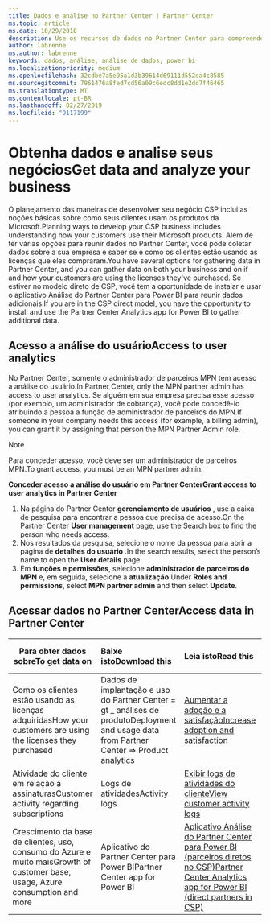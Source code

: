 ```yaml
---
title: Dados e análise no Partner Center | Partner Center
ms.topic: article
ms.date: 10/29/2018
description: Use os recursos de dados no Partner Center para compreender melhor sua empresa.
author: labrenne
ms.author: labrenne
keywords: dados, análise, análise de dados, power bi
ms.localizationpriority: medium
ms.openlocfilehash: 32cdbe7a5e95a1d3b39614d69111d552ea4c8585
ms.sourcegitcommit: 7961476a8fed7cd56a09c6edc8dd1e2dd7f46465
ms.translationtype: MT
ms.contentlocale: pt-BR
ms.lasthandoff: 02/27/2019
ms.locfileid: "9117199"
---
```

# <a name="get-data-and-analyze-your-business"></a><span data-ttu-id="81737-104">Obtenha dados e analise seus negócios</span><span class="sxs-lookup"><span data-stu-id="81737-104">Get data and analyze your business</span></span> 

<span data-ttu-id="81737-105">O planejamento das maneiras de desenvolver seu negócio CSP inclui as noções básicas sobre como seus clientes usam os produtos da Microsoft.</span><span class="sxs-lookup"><span data-stu-id="81737-105">Planning ways to develop your CSP business includes understanding how your customers use their Microsoft products.</span></span> <span data-ttu-id="81737-106">Além de ter várias opções para reunir dados no Partner Center, você pode coletar dados sobre a sua empresa e saber se e como os clientes estão usando as licenças que eles compraram.</span><span class="sxs-lookup"><span data-stu-id="81737-106">You have several options for gathering data in Partner Center, and you can gather data on both your business and on if and how your customers are using the licenses they've purchased.</span></span> <span data-ttu-id="81737-107">Se estiver no modelo direto de CSP, você tem a oportunidade de instalar e usar o aplicativo Análise do Partner Center para Power BI para reunir dados adicionais.</span><span class="sxs-lookup"><span data-stu-id="81737-107">If you are in the CSP direct model, you have the opportunity to install and use the Partner Center Analytics app for Power BI to gather additional data.</span></span>

## <a name="access-to-user-analytics"></a><span data-ttu-id="81737-108">Acesso a análise do usuário</span><span class="sxs-lookup"><span data-stu-id="81737-108">Access to user analytics</span></span>

<span data-ttu-id="81737-109">No Partner Center, somente o administrador de parceiros MPN tem acesso a análise do usuário.</span><span class="sxs-lookup"><span data-stu-id="81737-109">In Partner Center, only the MPN partner admin has access to user analytics.</span></span> <span data-ttu-id="81737-110">Se alguém em sua empresa precisa esse acesso (por exemplo, um administrador de cobrança), você pode concedê-lo atribuindo a pessoa a função de administrador de parceiros do MPN.</span><span class="sxs-lookup"><span data-stu-id="81737-110">If someone in your company needs this access (for example, a billing admin), you can grant it by assigning that person the MPN Partner Admin role.</span></span>

>[!NOTE] 
><span data-ttu-id="81737-111">Para conceder acesso, você deve ser um administrador de parceiros MPN.</span><span class="sxs-lookup"><span data-stu-id="81737-111">To grant access, you must be an MPN partner admin.</span></span>

**<span data-ttu-id="81737-112">Conceder acesso a análise do usuário em Partner Center</span><span class="sxs-lookup"><span data-stu-id="81737-112">Grant access to user analytics in Partner Center</span></span>** 

1.  <span data-ttu-id="81737-113">Na página do Partner Center **gerenciamento de usuários** , use a caixa de pesquisa para encontrar a pessoa que precisa de acesso.</span><span class="sxs-lookup"><span data-stu-id="81737-113">On the Partner Center **User management** page, use the Search box to find the person who needs access.</span></span>
2.  <span data-ttu-id="81737-114">Nos resultados da pesquisa, selecione o nome da pessoa para abrir a página de **detalhes do usuário** .</span><span class="sxs-lookup"><span data-stu-id="81737-114">In the search results, select the person’s name to open the **User details** page.</span></span>
3.  <span data-ttu-id="81737-115">Em **funções e permissões**, selecione **administrador de parceiros do MPN** e, em seguida, selecione a **atualização**.</span><span class="sxs-lookup"><span data-stu-id="81737-115">Under **Roles and permissions**, select **MPN partner admin** and then select **Update**.</span></span>

 
## <a name="access-data-in-partner-center"></a><span data-ttu-id="81737-116">Acessar dados no Partner Center</span><span class="sxs-lookup"><span data-stu-id="81737-116">Access data in Partner Center</span></span>

|**<span data-ttu-id="81737-117">Para obter dados sobre</span><span class="sxs-lookup"><span data-stu-id="81737-117">To get data on</span></span>**   |**<span data-ttu-id="81737-118">Baixe isto</span><span class="sxs-lookup"><span data-stu-id="81737-118">Download this</span></span>**   |**<span data-ttu-id="81737-119">Leia isto</span><span class="sxs-lookup"><span data-stu-id="81737-119">Read this</span></span>**   | **<span data-ttu-id="81737-120">Aplicável a</span><span class="sxs-lookup"><span data-stu-id="81737-120">Applies to</span></span>**    |
|---------------------|:-----------------------|:---------------|:--------------|
|<span data-ttu-id="81737-121">Como os clientes estão usando as licenças adquiridas</span><span class="sxs-lookup"><span data-stu-id="81737-121">How your customers are using the licenses they purchased</span></span>   |<span data-ttu-id="81737-122">Dados de implantação e uso do Partner Center = gt _ análises de produto</span><span class="sxs-lookup"><span data-stu-id="81737-122">Deployment and usage data from Partner Center => Product analytics</span></span>   |[<span data-ttu-id="81737-123">Aumentar a adoção e a satisfação</span><span class="sxs-lookup"><span data-stu-id="81737-123">Increase adoption and satisfaction</span></span>](increasing-adoption-and-satisfaction.md)|<span data-ttu-id="81737-124">Parceiros CSP</span><span class="sxs-lookup"><span data-stu-id="81737-124">CSP partners</span></span>|
|<span data-ttu-id="81737-125">Atividade do cliente em relação a assinaturas</span><span class="sxs-lookup"><span data-stu-id="81737-125">Customer activity regarding subscriptions</span></span>   |<span data-ttu-id="81737-126">Logs de atividades</span><span class="sxs-lookup"><span data-stu-id="81737-126">Activity logs</span></span>   |[<span data-ttu-id="81737-127">Exibir logs de atividades do cliente</span><span class="sxs-lookup"><span data-stu-id="81737-127">View customer activity logs</span></span>](activity-logs.md)|<span data-ttu-id="81737-128">Parceiros CSP</span><span class="sxs-lookup"><span data-stu-id="81737-128">CSP partners</span></span>   |
|<span data-ttu-id="81737-129">Crescimento da base de clientes, uso, consumo do Azure e muito mais</span><span class="sxs-lookup"><span data-stu-id="81737-129">Growth of customer base, usage, Azure consumption and more</span></span>   |<span data-ttu-id="81737-130">Aplicativo do Partner Center para Power BI</span><span class="sxs-lookup"><span data-stu-id="81737-130">Partner Center app for Power BI</span></span>   |[<span data-ttu-id="81737-131">Aplicativo Análise do Partner Center para Power BI (parceiros diretos no CSP)</span><span class="sxs-lookup"><span data-stu-id="81737-131">Partner Center Analytics app for Power BI (direct partners in CSP)</span></span>](power-bi-app-for-direct-partners.md)|<span data-ttu-id="81737-132">Parceiros diretos CSP</span><span class="sxs-lookup"><span data-stu-id="81737-132">CSP direct partners</span></span>|







